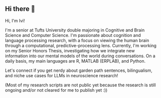 ## Hi there 👋
Hi, I'm Ivi!

I'm a senior at Tufts University double majoring in Cognitive and Brain Science and Computer Science. I'm passionate about cognition and language processing research, with a focus on viewing the human brain through a computational, predictive-processing lens. Currently, I'm working on my Senior Honors Thesis, investigating how we integrate new information into our mental models of the world during conversations. On a daily basis, my main languages are R, MATLAB (ERPLAB), and Python.

Let's connect if you get nerdy about garden path sentences, bilingualism, and niche use cases for LLMs in neuroscience research!

(Most of my research scripts are not public yet because the research is still ongoing and/or not cleared for me to publish yet :))

